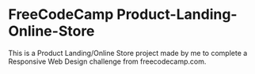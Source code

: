 # FreeCodeCamp Product-Landing-Online-Store
This is a Product Landing/Online Store project made by me to  complete a  Responsive Web Design challenge from freecodecamp.com.
